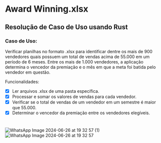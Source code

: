 # Award Winning.xlsx
## Resolução de Caso de Uso usando Rust
### Caso de Uso:
Verificar planilhas no formato .xlsx para identificar dentre os mais de 900 vendedores quais possuem um total de vendas acima de 55.000 em um período de 6 meses. Entre os mais de 1.000 vendedores, a aplicação determina o vencedor da premiação e o mês em que a meta foi batida pelo vendedor em questão.

Funcionalidades:
- [x] Ler arquivos .xlsx de uma pasta específica.
- [x] Processar e somar os valores de vendas para cada vendedor.
- [x] Verificar se o total de vendas de um vendedor em um semestre é maior que 55.000.
- [x] Determinar o vencedor da premiação entre os vendedores elegíveis.

# 
![WhatsApp Image 2024-06-26 at 19 32 57 (1)](https://github.com/guirra-byte/award-winning-xlsx/assets/77081114/f28c3e72-b206-4dc8-85c3-c3a2da4d18f2)
![WhatsApp Image 2024-06-26 at 19 32 57](https://github.com/guirra-byte/award-winning-xlsx/assets/77081114/46747dee-4c89-47f6-9603-eafad3577c0b)
